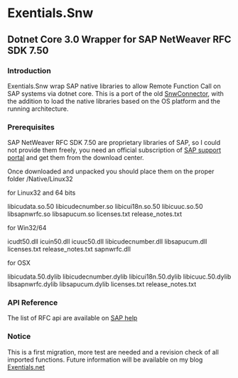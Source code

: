 # Exentials.Snw
<h2> Dotnet Core 3.0 Wrapper for SAP NetWeaver RFC SDK 7.50 </h2>

<h3> Introduction </h3>

Exentials.Snw wrap SAP native libraries to allow Remote Function Call on SAP systems via dotnet core.
This is a port of the old [SnwConnector](https://archive.codeplex.com/?p=snw), with the addition
to load the native libraries based on the OS platform and the running architecture.

<h3> Prerequisites </h3>

SAP NetWeaver RFC SDK 7.50 are proprietary libraries of SAP, so I could not provide them freely, 
you need an official subscription of [SAP support portal](https://launchpad.support.sap.com/) and get them from the download center.

Once downloaded and unpacked you should place them on the proper folder /Native/Linux32

for Linux32 and 64 bits

libicudata.so.50
libicudecnumber.so
libicui18n.so.50
libicuuc.so.50
libsapnwrfc.so
libsapucum.so
licenses.txt
release_notes.txt

for Win32/64

icudt50.dll
icuin50.dll
icuuc50.dll
libicudecnumber.dll
libsapucum.dll
licenses.txt
release_notes.txt
sapnwrfc.dll

for OSX

libicudata.50.dylib
libicudecnumber.dylib
libicui18n.50.dylib
libicuuc.50.dylib
libsapnwrfc.dylib
libsapucum.dylib
licenses.txt
release_notes.txt

<h3> API Reference </h3>

The list of RFC api are available on [SAP help](https://help.sap.com/saphelp_nw73ehp1/helpdata/en/48/a88c805134307de10000000a42189b/frameset.htm)

<h3> Notice </h3>

This is a first migration, more test are needed and a revision check of all imported functions.
Future information will be available on my blog [Exentials.net](https://www.exentials.net)
